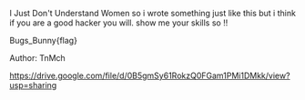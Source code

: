 
I Just Don't Understand Women
so i wrote something just like this
but i think if you are a good hacker you will.
show me your skills so !!

Bugs_Bunny{flag}

Author: TnMch

https://drive.google.com/file/d/0B5gmSy61RokzQ0FGam1PMi1DMkk/view?usp=sharing
